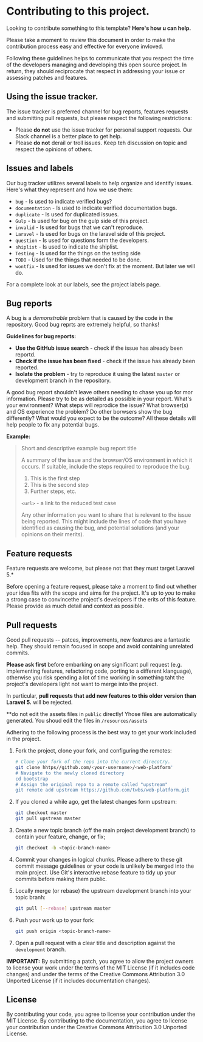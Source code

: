 # Contributing to this project.

Looking to contribute something to this template? **Here's how u can help.**

Please take a moment to review this document in order to make the contribution process easy and effective
for everyone invloved.

Following these guidelines helps to communicate that you respect the time of the developers managing and developing this open source project. In return, they should reciprocate that respect in addressing your issue or assessing patches and features.

## Using the issue tracker. 

The issue tracker is preferred channel for bug reports, features requests and submitting pull requests, 
but please respect the following restrictions:

- Please **do not** use the issue tracker for personal support requests. Our Slack channel is a better place to get help.
- Please **do not** derail or troll issues. Keep teh discussion on topic and respect the opinions of others.

## Issues and labels

Our bug tracker utilizes several labels to help organize and identify issues. Here's what they represent and how we use them:

- `bug` - Is used to indicate verified bugs?
- `documentation` - Is used to indicate verified documentation bugs.
- `duplicate` - Is used for duplicated issues.
- `Gulp` - Is used for bug on the gulp side of this project.
- `invalid` - Is used for bugs that we can't reproduce.
- `Laravel` - Is used for bugs on the laravel side of this project.
- `question` - Is used for questions form the developers.
- `shiplist` - Is used to indicate the shiplist.
- `Testing` - Is used for the things on the testing side
- `TODO` - Used for the things that needed to be done.
- `wontfix` - Is used for issues we don't fix at the moment. But later we will do.

For a complete look at our labels, see the project labels page.

## Bug reports 

A bug is a *demonstrable* problem that is caused by the code in the repository. Good bug reprts are extremely helpful, 
so thanks!

**Guidelines for bug reports:**

- **Use the GitHub issue search** - check if the issue has already been reportd. 
- **Check if the issue has been fixed** - check if the issue has already been reported.
- **Isolate the problem** - try to reproduce it using the latest `master` or development branch in the repository.

A good bug report shouldn't leave others needing to chase you up for mor information. Please try to be as
detailed as possible in your report. What's your environment? What steps will reprodice the issue? What
browser(s) and OS experience the problem? Do other borwsers show the bug differently? 
What would you expect to be the outcome? All these details will help people to fix any potential bugs.

**Example:** 

> Short and descriptive example bug report title
>
> A summary of the issue and the browser/OS environment in which it occurs. If
> suitable, include the steps required to reproduce the bug.
>
> 1. This is the first step
> 2. This is the second step
> 3. Further steps, etc.
>
> `<url>` - a link to the reduced test case
>
> Any other information you want to share that is relevant to the issue being
> reported. This might include the lines of code that you have identified as
> causing the bug, and potential solutions (and your opinions on their
> merits).

## Feature requests

Feature requests are welcome, but please not that they must target Laravel 5.* 

Before opening a feature request, please take a moment to find out whether your idea fits with the 
scope and aims for the project. It's up to *you* to make a strong case to convincethe project's developers
if the erits of this feature. Please provide as much detail and context as possible. 

## Pull requests

Good pull requests -- patces, improvements, new features are a fantastic help. They should remain focused
in scope and avoid containing unrelated commits. 

**Please ask first** before embarking on any significant pull request (e.g. implementing features,
refactoring code, porting to a different klanguage), otherwise you risk spending a lot of time
working in something taht the project's developers light not want to merge into the project.

In particular, **pull requests that add new features to this older version than Laravel 5.** will be rejected.

**do not edit the assets files in `public` directly! Yhose files are automatically generated. You 
shoud edit the files in `/resources/assets`

Adhering to the following process is the best way to get your work included in the project. 

1. Fork the project, clone your fork, and configuring the remotes:
    ```bash
    # Clone your fork of the repo into the current direcotry.
    git clone hhtps//github.com/<your-username>/<web-platform'
    # Navigate to the newly cloned directory
    cd bootstrap
    # Assign the original repo to a remote called "upstream"
    git remote add upstream https://github.com/twbs/web-platform.git
    ```

2. If you cloned a while ago, get the latest changes form upstream: 
    ```bash
    git checkout master
    git pull upstream master
    ```
    
3. Create a new topic branch (off the main project development branch) to contain your feature, change, or fix; 
   ```bash
   git checkout -b <topic-branch-name>
   ```

4. Commit your changes in logical chunks. Please adhere to these git commit message guidelines or your code is unlikely be merged
   into the main project. Use Git's interactive rebase feature to tidy up your commits before making them public.

5. Locally merge (or rebase) the upstream development branch into your topic branh: 
   ```bash
   git pull [--rebase] upstream master
   ```
   
6. Push your work up to your fork:
   ```bash
   git push origin <topic-branch-name>
   ```
   
7. Open a pull request with a clear title and description against the `development` branch.

**IMPORTANT:** By submitting a patch, you agree to allow the project owners to license your work under the terms of the MIT License (if it includes code changes) and under the terms of the Creative Commons Attribution 3.0 Unported License (if it includes documentation changes).

## License 

By contributing your code, you agree to license your contribution under the MIT License. By contributing to the documentation, you agree to license your contribution under the Creative Commons Attribution 3.0 Unported License.
